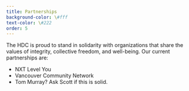 ```yaml
---
title: Partnerships
background-color: \#fff
text-color: \#222
order: 5
---
```


The HDC is proud to stand in solidarity with organizations that share the values of integrity, collective freedom, and well-being. Our current partnerships are:

- NXT Level You
- Vancouver Community Network
- Tom Murray? Ask Scott if this is solid.
